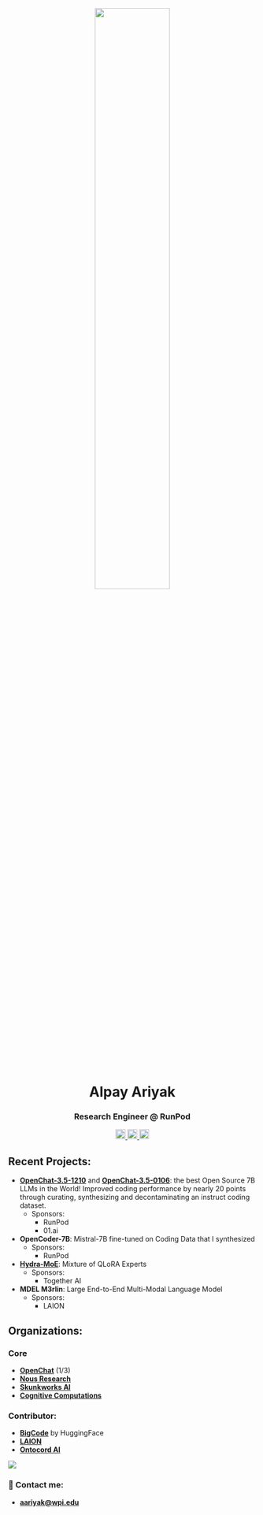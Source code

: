 <div align="center">
        <a>
    <img src="https://github.com/imoneoi/openchat/raw/master/assets/logo_new.png" style="width: 55%">
  </a>
</div>

<h1 align="center">Alpay Ariyak</h1>
<h3 align="center"> Research Engineer @ RunPod </h3>
<p align="center">
  <a href="https://www.linkedin.com/in/alpayariyak">
    <img src="https://img.shields.io/badge/LinkedIn-blue?style=for-the-badge&logo=linkedin&logoColor=white" alt="LinkedIn Badge" height="20">
  </a>
  <a href="https://twitter.com/AlpayAriyak">
    <img src="https://img.shields.io/twitter/follow/AlpayAriyak" alt="X (formerly Twitter) Follow" height="20">
  </a>
  <a href="https://huggingface.co/alpayariyak">
    <img src="https://img.shields.io/badge/%F0%9F%A4%97-Models%20on%20Hub-yellow" alt="HuggingFace" height="20">
  </a>
</p>



## Recent Projects:
- **[OpenChat-3.5-1210](https://huggingface.co/openchat/openchat-3.5-1210)** and **[OpenChat-3.5-0106](https://huggingface.co/openchat/openchat-3.5-0106)**: the best Open Source 7B LLMs in the World! Improved coding performance by nearly 20 points through curating, synthesizing and decontaminating an instruct coding dataset.
  - Sponsors:
    - RunPod
    - 01.ai
- **OpenCoder-7B**: Mistral-7B fine-tuned on Coding Data that I synthesized
  - Sponsors:
    - RunPod
- **[Hydra-MoE](https://github.com/SkunkworksAI/hydra-moe)**: Mixture of QLoRA Experts
  - Sponsors:
    - Together AI
- **MDEL M3rlin**: Large End-to-End Multi-Modal Language Model
  - Sponsors:
    - LAION

## Organizations:
### Core
- [**OpenChat**](https://huggingface.co/openchat) (1/3)
- [**Nous Research**](https://huggingface.co/NousResearch)
- [**Skunkworks AI**](https://huggingface.co/SkunkworksAI)
- **[Cognitive Computations](https://huggingface.co/cognitivecomputations)**
### Contributor:
- [**BigCode**](https://www.bigcode-project.org) by HuggingFace
- **[LAION](https://laion.ai)**
- [**Ontocord AI**](https://huggingface.co/Multi-Domain-Expert-Learning)



![](https://private-user-images.githubusercontent.com/98838263/248109790-b81eff1a-e7c2-48af-9667-196582d304b8.png?jwt=eyJhbGciOiJIUzI1NiIsInR5cCI6IkpXVCJ9.eyJrZXkiOiJrZXkxIiwiZXhwIjoxNjg3NDgyNDMxLCJuYmYiOjE2ODc0ODIxMzEsInBhdGgiOiIvOTg4MzgyNjMvMjQ4MTA5NzkwLWI4MWVmZjFhLWU3YzItNDhhZi05NjY3LTE5NjU4MmQzMDRiOC5wbmc_WC1BbXotQWxnb3JpdGhtPUFXUzQtSE1BQy1TSEEyNTYmWC1BbXotQ3JlZGVudGlhbD1BS0lBSVdOSllBWDRDU1ZFSDUzQSUyRjIwMjMwNjIzJTJGdXMtZWFzdC0xJTJGczMlMkZhd3M0X3JlcXVlc3QmWC1BbXotRGF0ZT0yMDIzMDYyM1QwMTAyMTFaJlgtQW16LUV4cGlyZXM9MzAwJlgtQW16LVNpZ25hdHVyZT0wYTRiNWUxNDRhOTE0ODVlZDc4OGQ2Y2RiMjViMWNhMDkwZmI5NDRkZTJmMGU3OWRmYmRiNDFlNWRlYjFjNmEzJlgtQW16LVNpZ25lZEhlYWRlcnM9aG9zdCZhY3Rvcl9pZD0wJmtleV9pZD0wJnJlcG9faWQ9MCJ9.odN83XNh9ls2yaBQmmFFgxGFnIg0bF6ACF7W-uN8HaQ)


### 📧 Contact me:
- **aariyak@wpi.edu**

